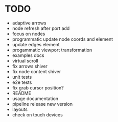 # TODO

- adaptive arrows
- node refresh after port add
- focus on nodes
- programmatic update node coords and element
- update edges element
- progammatic viewport transformation
- examples docs
- virtual scroll
- fix arrows shiver
- fix node content shiver
- unit tests
- e2e tests
- fix grab cursor position?
- README
- usage documentation
- pipeline release new version
- layouts
- check on touch devices

